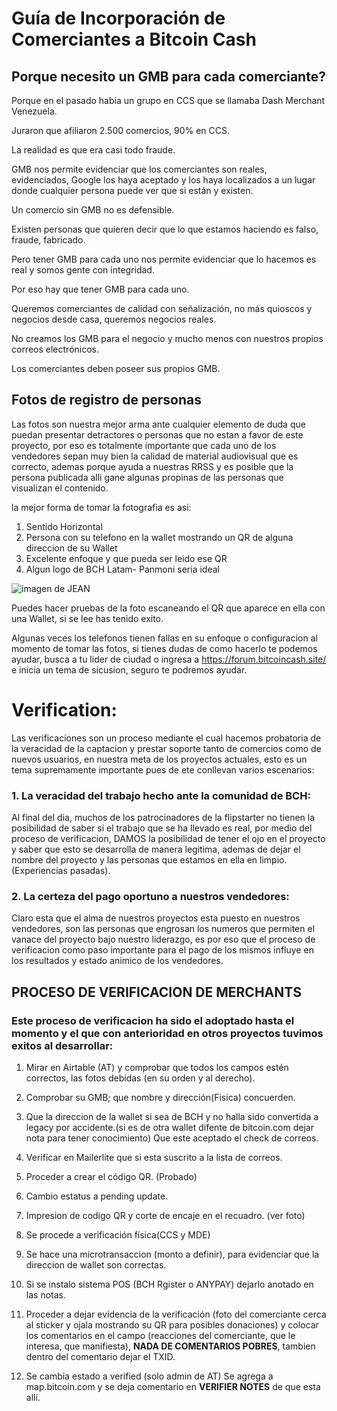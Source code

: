 
# Guía de Incorporación de Comerciantes a Bitcoin Cash

## Porque necesito un GMB para cada comerciante?

Porque en el pasado habia un grupo en CCS que se llamaba Dash Merchant Venezuela.

Juraron que afiliaron 2.500 comercios, 90% en CCS.

La realidad es que era casi todo fraude.

GMB nos permite evidenciar que los comerciantes son reales, evidenciados, Google los haya aceptado y los haya localizados a un lugar donde cualquier persona puede ver que si están y existen.

Un comercio sin GMB no es defensible.

Existen personas que quieren decir que lo que estamos haciendo es falso, fraude, fabricado.

Pero tener GMB para cada uno nos permite evidenciar que lo hacemos es real y somos gente con integridad.

Por eso hay que tener GMB para cada uno.


Queremos comerciantes de calidad con señalización, no más quioscos y negocios desde casa, queremos negocios reales.

No creamos los GMB para el negocio y mucho menos con nuestros propios correos electrónicos.

Los comerciantes deben poseer sus propios GMB.

## Fotos de registro de personas

Las fotos son nuestra mejor arma ante cualquier elemento de duda que puedan presentar detractores o personas que no estan a favor de este proyecto, por eso es totalmente importante que cada uno de los vendedores sepan muy bien la calidad de material audiovisual que es correcto, ademas porque ayuda a nuestras RRSS y es posible que la persona publicada alli gane algunas propinas de las personas que visualizan el contenido.


la mejor forma de tomar la fotografia es asi:

1. Sentido Horizontal
2. Persona con su telefono en la wallet mostrando un QR de alguna direccion de su Wallet
3. Excelente enfoque y que pueda ser leido ese QR
4. Algun logo de BCH Latam- Panmoni seria ideal


![imagen de JEAN](https://www.google.com.co/search?q=bitcoincash.site&hl=es-419&authuser=0&tbm=isch&sxsrf=ALeKk020bWmPk5S5GY0DHnJ15oD486j2yQ%3A1619618274646&source=hp&biw=1366&bih=657&ei=4mmJYNjUJLax5NoPk8ecoAE&oq=bitcoincash.site&gs_lcp=CgNpbWcQAzoECCMQJzoICAAQsQMQgwE6BQgAELEDOgIIADoECAAQHjoECAAQGDoGCAAQChAYUNQFWNYxYN04aABwAHgCgAHcBYgBtSySAQ0wLjEuNy4yLjMuMi4xmAEAoAEBqgELZ3dzLXdpei1pbWc&sclient=img&ved=0ahUKEwjYzbefjKHwAhW2GFkFHZMjBxQQ4dUDCAc&uact=5#imgrc=RtL4lJSv6jvB0M)


Puedes hacer pruebas de la foto escaneando el QR que aparece en ella con una Wallet, si se lee has tenido exito.

Algunas veces los telefonos tienen fallas en su enfoque o configuracion al momento de tomar las fotos, si tienes dudas de como hacerlo te podemos ayudar, busca a tu lider de ciudad o ingresa a https://forum.bitcoincash.site/ e inicia un tema de sicusion, seguro te podremos ayudar. 

# **Verification:**

Las verificaciones son un proceso mediante el cual hacemos probatoria de la veracidad de la captacion y prestar soporte tanto de comercios como de nuevos usuarios, en nuestra meta de los proyectos actuales, esto es un tema supremamente importante pues de ete conllevan varios escenarios:


### 1.  La veracidad del trabajo hecho ante la comunidad de BCH:
Al final del dia, muchos de los patrocinadores de la flipstarter no tienen la posibilidad de saber si el trabajo que se ha  llevado es real, por medio del proceso de verificacion, DAMOS la posibilidad de tener el ojo en el proyecto y saber que esto se desarrolla de manera legitima, ademas de dejar el nombre del proyecto y las personas que estamos en ella en limpio. (Experiencias pasadas).

### 2. La certeza del pago oportuno a nuestros vendedores:

Claro esta que el alma de nuestros proyectos esta puesto en nuestros vendedores, son las personas que engrosan los numeros que permiten el vanace del proyecto bajo nuestro liderazgo, es por eso que el proceso de verificacion como paso importante para el pago de los mismos influye en los resultados y estado animico de los vendedores.

## **PROCESO DE VERIFICACION DE MERCHANTS**

### Este proceso de verificacion ha sido el adoptado hasta el momento y el que con anterioridad en otros proyectos tuvimos exitos al desarrollar:


1. Mirar en Airtable (AT) y comprobar que todos los campos estén correctos, las fotos debidas (en su orden y al derecho).

2. Comprobar su GMB; que nombre y dirección(Fisica) concuerden.

3. Que la direccion de la wallet si sea de BCH y no halla sido convertida a legacy por accidente.(si es de otra wallet difente de bitcoin.com dejar nota para tener conocimiento)
Que este aceptado el check de correos.

4. Verificar en Mailerlite que si esta suscrito a la lista de correos.

5. Proceder a crear el código QR. (Probado)

6. Cambio estatus a pending update.
7. Impresion de codigo QR y corte de encaje en el recuadro. (ver foto)

8. Se procede a verificación física(CCS y MDE)

9. Se hace una microtransaccion (monto a definir), para evidenciar que la direccion de wallet son correctas.

10. Si se instalo sistema POS (BCH Rgister o ANYPAY) dejarlo anotado en las notas.

11. Proceder a dejar evidencia de la verificación (foto del comerciante cerca al sticker y ojala mostrando su QR para posibles donaciones) y colocar los comentarios en el campo (reacciones del comerciante, que le interesa, que manifiesta), **NADA DE COMENTARIOS POBRES**, tambien dentro del comentario dejar el TXID.

12. Se cambia estado a verified (solo admin de AT)
Se agrega a map.bitcoin.com y se deja comentario en **VERIFIER NOTES** de que esta allí.


